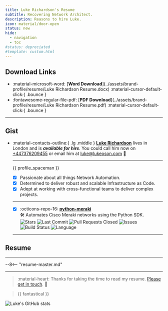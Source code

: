 ```yaml
---
title: Luke Richardson's Resume 
subtitle: Recovering Network Architect.
description: Reasons to hire Luke.
icon: material/door-open
status: new
hide:
  - navigation
  - toc
#status: depreciated
#template: custom.html
---
```


## Download Links

<div class="grid cards" markdown>

- :material-microsoft-word: [__Word Download__](../assets/brand-profile/resume/Luke Richardson Resume.docx) :material-cursor-default-click:{ .bounce }
- :fontawesome-regular-file-pdf: [__PDF Download__](../assets/brand-profile/resume/Luke Richardson Resume.pdf) :material-cursor-default-click:{ .bounce }

</div>

---

## Gist

<div class="grid cards" markdown>

-   :material-contacts-outline:{ .lg .middle } [__Luke Richardson__](https://www.linkedin.com/in/luke-richardson/) lives in London and is ***available for hire***. You could call him now on [+447376209455](tel:+447376209455) or email him at [luke@lukeoson.com](mailto:lke@lukeoson.com) 🚀

    ---
  
    {{ profile_spaceman }}

    - [x] Passionate about all things Network Automation.
    - [x] Determined to deliver robust and scalable Infrastructure as Code.
    - [x] Adept at working with cross-functional teams to deliver complex projects.
    ---
    - [x] :octicons-repo-16: [**python-meraki**](https://github.com/lukeoson/python-meraki)  
        🛠️ Automates Cisco Meraki networks using the Python SDK.  
        ![Stars](https://img.shields.io/github/stars/lukeoson/python-meraki?style=social)
        ![Last Commit](https://img.shields.io/github/last-commit/lukeoson/python-meraki)
        ![Pull Requests Closed](https://img.shields.io/github/issues-pr-closed/lukeoson/python-meraki)
        ![Issues](https://img.shields.io/github/issues/lukeoson/python-meraki)
        ![Build Status](https://img.shields.io/github/actions/workflow/status/lukeoson/python-meraki/ci.yml?branch=main)
        ![Language](https://img.shields.io/github/languages/top/lukeoson/python-meraki)

    ---

</div>

## Resume

---


--8<-- "resume-master.md"

---

> :material-heart: Thanks for taking the time to read my resume. [Please get in touch](mailto:hello@lukeoson.com). 🎉 

> {{ fantastical }}

![Luke's GitHub stats](https://github-readme-stats.vercel.app/api?username=lukeoson&show_icons=true&theme=tokyonight)

